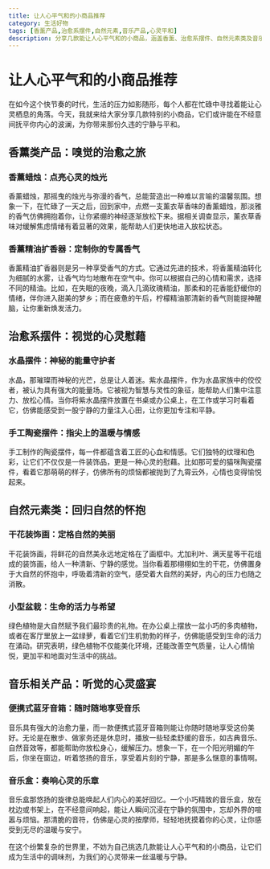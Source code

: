 ```yaml
---
title: 让人心平气和的小商品推荐
category: 生活好物
tags: [香薰产品,治愈系摆件,自然元素,音乐产品,心灵平和]
description: 分享几款能让人心平气和的小商品，涵盖香薰、治愈系摆件、自然元素类及音乐相关产品等，介绍其特点与作用，为生活增添宁静与平和。
---
```


# 让人心平气和的小商品推荐

在如今这个快节奏的时代，生活的压力如影随形，每个人都在忙碌中寻找着能让心灵栖息的角落。今天，我就来给大家分享几款特别的小商品，它们或许能在不经意间抚平你内心的波澜，为你带来那份久违的宁静与平和。

## 香薰类产品：嗅觉的治愈之旅

### 香薰蜡烛：点亮心灵的烛光
香薰蜡烛，那摇曳的烛光与弥漫的香气，总能营造出一种难以言喻的温馨氛围。想象一下，在忙碌了一天之后，回到家中，点燃一支薰衣草香味的香薰蜡烛，那淡雅的香气仿佛拥抱着你，让你紧绷的神经逐渐放松下来。据相关调查显示，薰衣草香味对缓解焦虑情绪有着显著的效果，能帮助人们更快地进入放松状态。

### 香薰精油扩香器：定制你的专属香气
香薰精油扩香器则是另一种享受香气的方式。它通过先进的技术，将香薰精油转化为细腻的水雾，让香气均匀地散布在空气中。你可以根据自己的心情和需求，选择不同的精油。比如，在失眠的夜晚，滴入几滴玫瑰精油，那柔和的花香能舒缓你的情绪，伴你进入甜美的梦乡；而在疲惫的午后，柠檬精油那清新的香气则能提神醒脑，让你重新焕发活力。

## 治愈系摆件：视觉的心灵慰藉

### 水晶摆件：神秘的能量守护者
水晶，那璀璨而神秘的光芒，总是让人着迷。紫水晶摆件，作为水晶家族中的佼佼者，被认为具有强大的能量场。它被视为智慧与灵性的象征，能帮助人们集中注意力、放松心情。当你将紫水晶摆件放置在书桌或办公桌上，在工作或学习时看着它，仿佛能感受到一股宁静的力量注入心田，让你更加专注和平静。

### 手工陶瓷摆件：指尖上的温暖与情感
手工制作的陶瓷摆件，每一件都蕴含着工匠的心血和情感。它们独特的纹理和色彩，让它们不仅仅是一件装饰品，更是一种心灵的慰藉。比如那可爱的猫咪陶瓷摆件，看着它那萌萌的样子，仿佛所有的烦恼都被抛到了九霄云外，心情也变得愉悦起来。

## 自然元素类：回归自然的怀抱

### 干花装饰画：定格自然的美丽
干花装饰画，将鲜花的自然美永远地定格在了画框中。尤加利叶、满天星等干花组成的装饰画，给人一种清新、宁静的感觉。当你看着那栩栩如生的干花，仿佛置身于大自然的怀抱中，呼吸着清新的空气，感受着大自然的美好，内心的压力也随之消散。

### 小型盆栽：生命的活力与希望
绿色植物是大自然赋予我们最珍贵的礼物。在办公桌上摆放一盆小巧的多肉植物，或者在客厅里放上一盆绿萝，看着它们生机勃勃的样子，仿佛能感受到生命的活力在涌动。研究表明，绿色植物不仅能美化环境，还能改善空气质量，让人心情愉悦，更加平和地面对生活中的挑战。

## 音乐相关产品：听觉的心灵盛宴

### 便携式蓝牙音箱：随时随地享受音乐
音乐具有强大的治愈力量，而一款便携式蓝牙音箱则能让你随时随地享受这份美好。无论是在散步、做家务还是休息时，播放一些轻柔舒缓的音乐，如古典音乐、自然音效等，都能帮助你放松身心，缓解压力。想象一下，在一个阳光明媚的午后，你坐在窗边，听着悠扬的音乐，享受着片刻的宁静，那是多么惬意的事情啊。

### 音乐盒：奏响心灵的乐章
音乐盒那悠扬的旋律总能唤起人们内心的美好回忆。一个小巧精致的音乐盒，放在枕边或书架上，在不经意间响起，能让人瞬间沉浸在宁静的氛围中，忘却外界的喧嚣与烦恼。那清脆的音符，仿佛是心灵的按摩师，轻轻地抚摸着你的心灵，让你感受到无尽的温暖与安宁。

在这个纷繁复杂的世界里，不妨为自己挑选几款能让人心平气和的小商品，让它们成为生活中的调味剂，为我们的心灵带来一丝温暖与宁静。